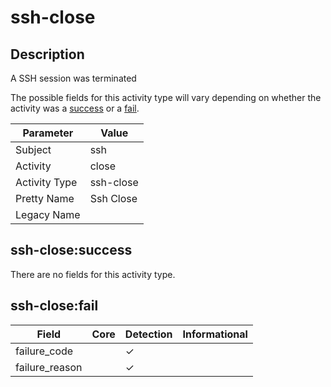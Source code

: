 ssh-close
=========

Description
-----------
A SSH session was terminated

The possible fields for this activity type will vary depending on whether the activity was a [success](#ssh-closesuccess) or a [fail](#ssh-closefail).

| Parameter     | Value     |
| ------------- | --------- |
| Subject       | ssh       |
| Activity      | close     |
| Activity Type | ssh-close |
| Pretty Name   | Ssh Close |
| Legacy Name   |           |

ssh-close:success
-----------------

There are no fields for this activity type.


ssh-close:fail
--------------

| Field          | Core | Detection | Informational |
| -------------- | ---- | --------- | ------------- |
| failure_code   |      | &#10003;  |               |
| failure_reason |      | &#10003;  |               |